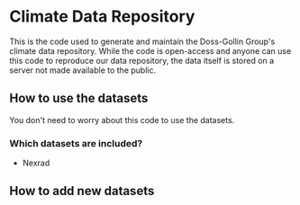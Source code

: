 # Climate Data Repository

This is the code used to generate and maintain the Doss-Gollin Group's climate data repository.
While the code is open-access and anyone can use this code to reproduce our data repository, the data itself is stored on a server not made available to the public.

## How to use the datasets

You don't need to worry about this code to use the datasets.

### Which datasets are included?

- Nexrad

## How to add new datasets
